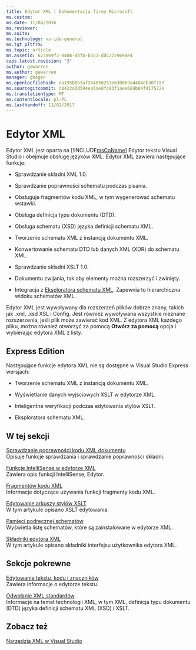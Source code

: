 ```yaml
---
title: Edytor XML | Dokumentacja firmy Microsoft
ms.custom: 
ms.date: 11/04/2016
ms.reviewer: 
ms.suite: 
ms.technology: vs-ide-general
ms.tgt_pltfrm: 
ms.topic: article
ms.assetid: 623869f3-040b-4bf4-b353-ddc2229694e4
caps.latest.revision: "3"
author: gewarren
ms.author: gewarren
manager: ghogen
ms.openlocfilehash: ea195b8b3af284858253e6300b9a4484eb30f757
ms.sourcegitcommit: c0422a3d594ea5ae8fc03f1aee684b04f417522e
ms.translationtype: MT
ms.contentlocale: pl-PL
ms.lasthandoff: 11/02/2017
---
```

# <a name="xml-editor"></a>Edytor XML
Edytor XML jest oparta na [!INCLUDE[msCoName](../xml-tools/includes/msconame_md.md)] Edytor tekstu Visual Studio i obejmuje obsługę języków XML. Edytor XML zawiera następujące funkcje:  
  
-   Sprawdzanie składni XML 1.0.  
  
-   Sprawdzanie poprawności schematu podczas pisania.  
  
-   Obsługuje fragmentów kodu XML, w tym wygenerować schematu wstawki.  
  
-   Obsługa definicja typu dokumentu (DTD).  
  
-   Obsługa schematu (XSD) języka definicji schematu XML.  
  
-   Tworzenie schematu XML z instancją dokumentu XML.  
  
-   Konwertowanie schematu DTD lub danych XML (XDR) do schematu XML.  
  
-   Sprawdzanie składni XSLT 1.0.  
  
-   Dokumentu zwijania, tak aby elementy można rozszerzyć i zwinięty.  
  
-   Integracja z [Eksploratora schematu XML](../xml-tools/xml-schema-explorer.md). Zapewnia to hierarchiczna widoku schematów XML.  
  
Edytor XML jest wywoływany dla rozszerzeń plików dobrze znany, takich jak .xml, .xsd XSL i Config. Jest również wywoływana wszystkie nieznane rozszerzenia, jeśli plik może zawierać kod XML. Z edytora XML każdego pliku, można również otworzyć za pomocą **Otwórz za pomocą** opcja i wybierając edytora XML z listy.  
  
## <a name="express-editions"></a>Express Edition  
 Następujące funkcje edytora XML nie są dostępne w Visual Studio Express wersjach:  
  
-   Tworzenie schematu XML z instancją dokumentu XML.  
  
-   Wyświetlanie danych wyjściowych XSLT w edytorze XML.  
  
-   Inteligentne weryfikacji podczas edytowania stylów XSLT.  
  
-   Eksploratora schematu XML.  
  
## <a name="in-this-section"></a>W tej sekcji  
 [Sprawdzanie poprawności kodu XML dokumentu](../xml-tools/xml-document-validation.md)  
 Opisuje funkcje sprawdzania i sprawdzanie poprawności składni.  
  
 [Funkcje IntelliSense w edytorze XML](../xml-tools/xml-editor-intellisense-features.md)  
 Zawiera opis funkcji IntelliSense, Edytor.  
  
 [Fragmentów kodu XML](../xml-tools/xml-snippets.md)  
 Informacje dotyczące używania funkcji fragmenty kodu XML.  
  
 [Edytowanie arkuszy stylów XSLT](../xml-tools/editing-xslt-style-sheets.md)  
 W tym artykule opisano XSLT edytowania.  
  
 [Pamięci podręcznej schematów](../xml-tools/schema-cache.md)  
 Wyświetla listę schematów, które są zainstalowane w edytorze XML.  
  
 [Składniki edytora XML](../xml-tools/xml-editor-components.md)  
 W tym artykule opisano składniki interfejsu użytkownika edytora XML.  
  
## <a name="related-sections"></a>Sekcje pokrewne  
 [Edytowanie tekstu, kodu i znaczników](http://msdn.microsoft.com/en-us/0d9c00d7-5df4-48a3-b185-2a265f055439)  
 Zawiera informacje o edytorze tekstu.  
  
 [Odwołanie XML standardów](http://msdn.microsoft.com/en-us/79c78508-c9d0-423a-a00f-672e855de401)  
 Informacje na temat technologii XML, w tym XML, definicja typu dokumentu (DTD) języka definicji schematu XML (XSD) i XSLT.  
  
## <a name="see-also"></a>Zobacz też  
 [Narzędzia XML w Visual Studio](../xml-tools/xml-tools-in-visual-studio.md)